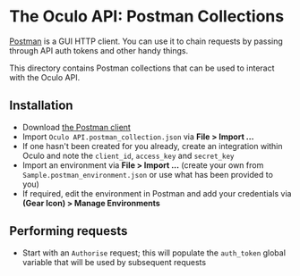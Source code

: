 # The Oculo API: Postman Collections

[Postman](https://www.getpostman.com/) is a GUI HTTP client. You can use it to chain requests by passing through API auth tokens and other handy things.

This directory contains Postman collections that can be used to interact with the Oculo API.

## Installation
- Download [the Postman client](https://www.getpostman.com/)
- Import `Oculo API.postman_collection.json` via **File > Import ...**
- If one hasn't been created for you already, create an integration within Oculo and note the `client_id`, `access_key` and `secret_key`
- Import an environment via **File > Import ...** (create your own from `Sample.postman_environment.json` or use what has been provided to you)
- If required, edit the environment in Postman and add your credentials via **(Gear Icon) > Manage Environments**

## Performing requests
- Start with an `Authorise` request; this will populate the `auth_token` global variable that will be used by subsequent requests

